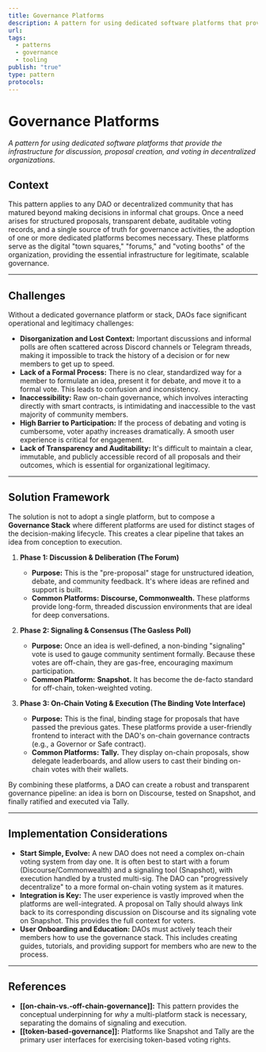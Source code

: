 ```yaml
---
title: Governance Platforms
description: A pattern for using dedicated software platforms that provide the infrastructure for discussion, proposal creation, and voting in decentralized organizations.
url: 
tags:
  - patterns
  - governance
  - tooling
publish: "true"
type: pattern
protocols: 
---
```

# Governance Platforms

_A pattern for using dedicated software platforms that provide the infrastructure for discussion, proposal creation, and voting in decentralized organizations._

## Context

This pattern applies to any DAO or decentralized community that has matured beyond making decisions in informal chat groups. Once a need arises for structured proposals, transparent debate, auditable voting records, and a single source of truth for governance activities, the adoption of one or more dedicated platforms becomes necessary. These platforms serve as the digital "town squares," "forums," and "voting booths" of the organization, providing the essential infrastructure for legitimate, scalable governance.

---

## Challenges

Without a dedicated governance platform or stack, DAOs face significant operational and legitimacy challenges:

*   **Disorganization and Lost Context:** Important discussions and informal polls are often scattered across Discord channels or Telegram threads, making it impossible to track the history of a decision or for new members to get up to speed.
*   **Lack of a Formal Process:** There is no clear, standardized way for a member to formulate an idea, present it for debate, and move it to a formal vote. This leads to confusion and inconsistency.
*   **Inaccessibility:** Raw on-chain governance, which involves interacting directly with smart contracts, is intimidating and inaccessible to the vast majority of community members.
*   **High Barrier to Participation:** If the process of debating and voting is cumbersome, voter apathy increases dramatically. A smooth user experience is critical for engagement.
*   **Lack of Transparency and Auditability:** It's difficult to maintain a clear, immutable, and publicly accessible record of all proposals and their outcomes, which is essential for organizational legitimacy.

---

## Solution Framework

The solution is not to adopt a single platform, but to compose a **Governance Stack** where different platforms are used for distinct stages of the decision-making lifecycle. This creates a clear pipeline that takes an idea from conception to execution.

1.  **Phase 1: Discussion & Deliberation (The Forum)**
    *   **Purpose:** This is the "pre-proposal" stage for unstructured ideation, debate, and community feedback. It's where ideas are refined and support is built.
    *   **Common Platforms:** **Discourse, Commonwealth.** These platforms provide long-form, threaded discussion environments that are ideal for deep conversations.

2.  **Phase 2: Signaling & Consensus (The Gasless Poll)**
    *   **Purpose:** Once an idea is well-defined, a non-binding "signaling" vote is used to gauge community sentiment formally. Because these votes are off-chain, they are gas-free, encouraging maximum participation.
    *   **Common Platform:** **Snapshot.** It has become the de-facto standard for off-chain, token-weighted voting.

3.  **Phase 3: On-Chain Voting & Execution (The Binding Vote Interface)**
    *   **Purpose:** This is the final, binding stage for proposals that have passed the previous gates. These platforms provide a user-friendly frontend to interact with the DAO's on-chain governance contracts (e.g., a Governor or Safe contract).
    *   **Common Platforms:** **Tally.** They display on-chain proposals, show delegate leaderboards, and allow users to cast their binding on-chain votes with their wallets.

By combining these platforms, a DAO can create a robust and transparent governance pipeline: an idea is born on Discourse, tested on Snapshot, and finally ratified and executed via Tally.

---

## Implementation Considerations

*   **Start Simple, Evolve:** A new DAO does not need a complex on-chain voting system from day one. It is often best to start with a forum (Discourse/Commonwealth) and a signaling tool (Snapshot), with execution handled by a trusted multi-sig. The DAO can "progressively decentralize" to a more formal on-chain voting system as it matures.
*   **Integration is Key:** The user experience is vastly improved when the platforms are well-integrated. A proposal on Tally should always link back to its corresponding discussion on Discourse and its signaling vote on Snapshot. This provides the full context for voters.
*   **User Onboarding and Education:** DAOs must actively teach their members how to use the governance stack. This includes creating guides, tutorials, and providing support for members who are new to the process.

---

## References

*   **[[on-chain-vs.-off-chain-governance]]:** This pattern provides the conceptual underpinning for *why* a multi-platform stack is necessary, separating the domains of signaling and execution.
*   **[[token-based-governance]]:** Platforms like Snapshot and Tally are the primary user interfaces for exercising token-based voting rights.